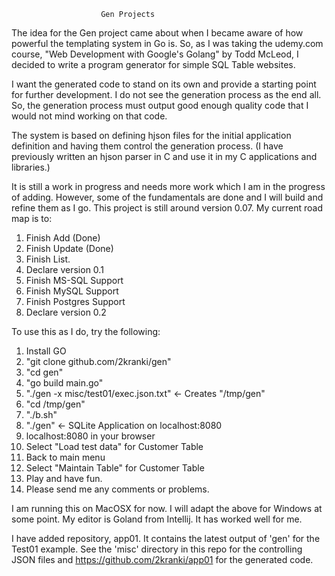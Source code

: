                         Gen Projects

The idea for the Gen project came about when I became aware of how powerful the templating system in Go is.  So, as I was taking
the udemy.com course, "Web Development with Google's Golang" by Todd McLeod, I
decided to write a program generator for simple SQL Table websites.

I want the generated code to stand on its own and provide a starting
point for further development.  I do not see the generation process
as the end all. So, the generation process must output good enough
quality code that I would not mind working on that code.  

The system is based on defining hjson files for the initial application
definition and having them control the generation process. (I have
previously written an hjson parser in C and use it in my C applications
and libraries.)

It is still a work in progress and needs more work which I am in
the progress of adding.  However, some of the fundamentals are done
and I will build and refine them as I go. This project is still around
version 0.07.  My current road map is to:

1. Finish Add (Done)
2. Finish Update (Done)
3. Finish List.
4. Declare version 0.1
5. Finish MS-SQL Support
6. Finish MySQL Support
7. Finish Postgres Support
8. Declare version 0.2

To use this as I do, try the following:
1. Install GO
2. "git clone github.com/2kranki/gen"
3. "cd gen"
4. "go build main.go"
5. "./gen -x misc/test01/exec.json.txt" <- Creates "/tmp/gen"
6. "cd /tmp/gen"
7. "./b.sh"
8. "./gen"   <- SQLite Application on localhost:8080
9. localhost:8080 in your browser
10. Select "Load test data" for Customer Table
11. Back to main menu
12. Select "Maintain Table" for Customer Table
13. Play and have fun.
14. Please send me any comments or problems.

I am running this on MacOSX for now.  I will adapt the above for Windows at some point.
My editor is Goland from Intellij.  It has worked well for me.

I have added repository, app01. It contains the latest output of 'gen' for the Test01
example.  See the 'misc' directory in this repo for the controlling JSON files and 
https://github.com/2kranki/app01 for the generated  code.

